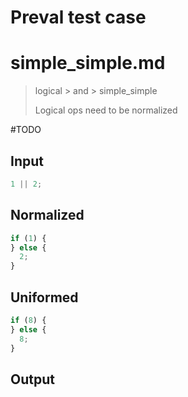 # Preval test case

# simple_simple.md

> logical > and > simple_simple
>
> Logical ops need to be normalized

#TODO

## Input

`````js filename=intro
1 || 2;
`````

## Normalized

`````js filename=intro
if (1) {
} else {
  2;
}
`````

## Uniformed

`````js filename=intro
if (8) {
} else {
  8;
}
`````

## Output

`````js filename=intro

`````
